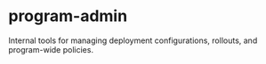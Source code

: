 # program-admin

Internal tools for managing deployment configurations, rollouts, and program-wide policies.
